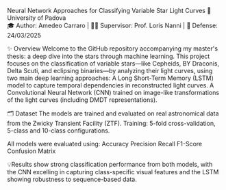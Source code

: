 Neural Network Approaches for Classifying Variable Star Light Curves
📍 University of Padova  
🎓 Author: Amedeo Carraro | 👨‍🏫 Supervisor: Prof. Loris Nanni | 📅 Defense: 24/03/2025


✨ Overview
Welcome to the GitHub repository accompanying my master's thesis: a deep dive into the stars through machine learning. 
This project focuses on the classification of variable stars—like Cepheids, BY Draconis, Delta Scuti, and eclipsing binaries—by analyzing their light curves, using two main deep learning approaches:
A Long Short-Term Memory (LSTM) model to capture temporal dependencies in reconstructed light curves.
A Convolutional Neural Network (CNN) trained on image-like transformations of the light curves (including DMDT representations).

🗂 Dataset
The models are trained and evaluated on real astronomical data from the Zwicky Transient Facility (ZTF).
Training: 5-fold cross-validation, 5-class and 10-class configurations.

All models were evaluated using:
Accuracy
Precision
Recall
F1-Score
Confusion Matrix

💡Results show strong classification performance from both models, with the CNN excelling in capturing class-specific visual features and the LSTM showing robustness to sequence-based data.
